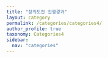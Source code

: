 ```yaml
---
title: "창의도전 진행경과"
layout: category
permalink: /categories/categories4/
author_profile: true
taxonomy: Categories4
sidebar:
  nav: "categories"
---
```

